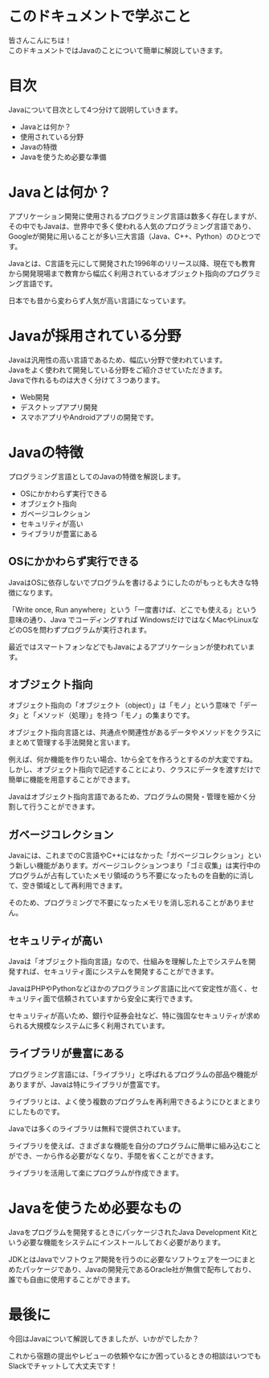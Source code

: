 # このドキュメントで学ぶこと

皆さんこんにちは！  
このドキュメントではJavaのことについて簡単に解説していきます。  

# 目次

Javaについて目次として4つ分けて説明していきます。   

- Javaとは何か？
- 使用されている分野
- Javaの特徴
- Javaを使うため必要な準備

# Javaとは何か？

アプリケーション開発に使用されるプログラミング言語は数多く存在しますが、その中でもJavaは、世界中で多く使われる人気のプログラミング言語であり、Googleが開発に用いることが多い三大言語（Java、C++、Python）のひとつです。  

Javaとは、C言語を元にして開発された1996年のリリース以降、現在でも教育から開発現場まで教育から幅広く利用されているオブジェクト指向のプログラミング言語です。  

日本でも昔から変わらず人気が高い言語になっています。

# Javaが採用されている分野

Javaは汎用性の高い言語であるため、幅広い分野で使われています。  
Javaをよく使われて開発している分野をご紹介させていただきます。  
Javaで作れるものは大きく分けて３つあります。  

- Web開発
- デスクトップアプリ開発
- スマホアプリやAndroidアプリの開発です。

# Javaの特徴

プログラミング言語としてのJavaの特徴を解説します。

- OSにかかわらず実行できる
- オブジェクト指向
- ガベージコレクション
- セキュリティが高い
- ライブラリが豊富にある

## OSにかかわらず実行できる

JavaはOSに依存しないでプログラムを書けるようにしたのがもっとも大きな特徴になります。  

「Write once, Run anywhere」という「一度書けば、どこでも使える」という意味の通り、Java でコーディングすれば WindowsだけではなくMacやLinuxなどのOSを問わずプログラムが実行されます。  

最近ではスマートフォンなどでもJavaによるアプリケーションが使われています。  

## オブジェクト指向

オブジェクト指向の「オブジェクト（object）」は「モノ」という意味で「データ」と「メソッド（処理）」を持つ「モノ」の集まりです。  

オブジェクト指向言語とは、共通点や関連性があるデータやメソッドをクラスにまとめて管理する手法開発と言います。  

例えば、何か機能を作りたい場合、1から全てを作ろうとするのが大変ですね。
しかし、オブジェクト指向で記述することにより、クラスにデータを渡すだけで簡単に機能を用意することができます。  

Javaはオブジェクト指向言語であるため、プログラムの開発・管理を細かく分割して行うことができます。  

## ガベージコレクション

Javaには、これまでのC言語やC++にはなかった「ガベージコレクション」という新しい機能があります。ガベージコレクションつまり「ゴミ収集」は実行中のプログラムが占有していたメモリ領域のうち不要になったものを自動的に消して、空き領域として再利用できます。  

そのため、プログラミングで不要になったメモリを消し忘れることがありません。  

## セキュリティが高い

Javaは「オブジェクト指向言語」なので、仕組みを理解した上でシステムを開発すれば、セキュリティ面にシステムを開発することができます。  

JavaはPHPやPythonなどほかのプログラミング言語に比べて安定性が高く、セキュリティ面で信頼されていますから安全に実行できます。  

セキュリティが高いため、銀行や証券会社など、特に強固なセキュリティが求められる大規模なシステムに多く利用されています。  

## ライブラリが豊富にある

プログラミング言語には、「ライブラリ」と呼ばれるプログラムの部品や機能がありますが、Javaは特にライブラリが豊富です。  

ライブラリとは、よく使う複数のプログラムを再利用できるようにひとまとまりにしたものです。  

Javaでは多くのライブラリは無料で提供されています。  

ライブラリを使えば、さまざまな機能を自分のプログラムに簡単に組み込むことができ、一から作る必要がなくなり、手間を省くことができます。  

ライブラリを活用して楽にプログラムが作成できます。  

# Javaを使うため必要なもの

Javaをプログラムを開発するときにパッケージされたJava Development Kitという必要な機能をシステムにインストールしておく必要があります。   

JDKとはJavaでソフトウェア開発を行うのに必要なソフトウェアを一つにまとめたパッケージであり、Javaの開発元であるOracle社が無償で配布しており、誰でも自由に使用することができます。  

# 最後に

今回はJavaについて解説してきましたが、いかがでしたか？

これから宿題の提出やレビューの依頼やなにか困っているときの相談はいつでもSlackでチャットして大丈夫です！
